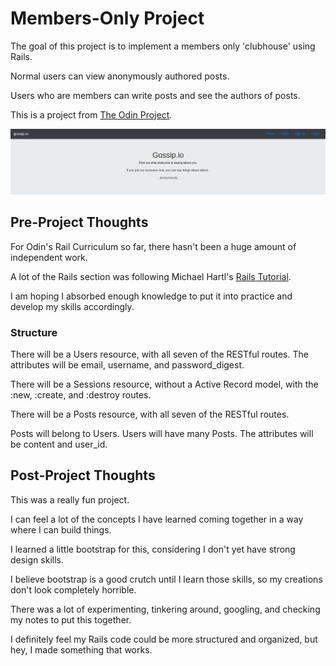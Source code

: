 # Members-Only Project

The goal of this project is to implement a members only 'clubhouse' using Rails.

Normal users can view anonymously authored posts.

Users who are members can write posts and see the authors of posts.

This is a project from [The Odin Project](https://www.theodinproject.com/courses/ruby-on-rails/lessons/authentication).

![Gossip.io](app/assets/images/gossip.png)

## Pre-Project Thoughts

For Odin's Rail Curriculum so far, there hasn't been a huge amount of independent work.

A lot of the Rails section was following Michael Hartl's [Rails Tutorial](https://www.railstutorial.org).

I am hoping I absorbed enough knowledge to put it into practice and develop my skills accordingly.

### Structure

There will be a Users resource, with all seven of the RESTful routes.
	The attributes will be email, username, and password_digest.

There will be a Sessions resource, without a Active Record model, with the :new, :create, and :destroy routes.

There will be a Posts resource, with all seven of the RESTful routes.

Posts will belong to Users. Users will have many Posts.
	The attributes will be content and user_id.

## Post-Project Thoughts

This was a really fun project. 

I can feel a lot of the concepts I have learned coming together in a way where I can build things.

I learned a little bootstrap for this, considering I don't yet have strong design skills. 

I believe bootstrap is a good crutch until I learn those skills, so my creations don't look completely horrible.

There was a lot of experimenting, tinkering around, googling, and checking my notes to put this together.

I definitely feel my Rails code could be more structured and organized, but hey, I made something that works.